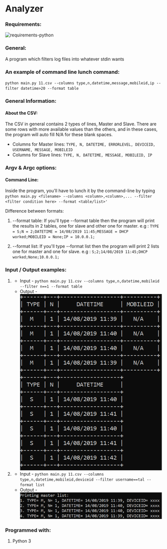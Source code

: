 # Analyzer
### Requirements:

![requirements-python](https://img.shields.io/badge/requirements-python--3.6-brightgreen.svg)

### General:
A program which filters log files into whatever stdin wants

### An example of command line lunch command:
`python main.py 11.csv --columns type,n,datetime,message,mobileid,ip --filter datetime>20 --format table`

### General Information:
#### About the CSV:
The CSV in general contains 2 types of lines, Master and Slave.
There are some rows with more available values than the others, and in these cases, the program will auto fill N/A for these blank spaces.
- Columns for Master lines:
`TYPE, N, DATETIME, ERRORLEVEL, DEVICEID, USERNAME, MESSAGE, MOBILEID`
- Columns for Slave lines:
`TYPE, N, DATETIME, MESSAGE, MOBILEID, IP ` 


### Argv & Argc options:
#### Command Line:
Inside the program, you'll have to lunch it by the command-line by typing `python main.py <filename> --columns <column>,<column>,... --filter <filter condition here> --format <table/list>'`

Difference between formats:
1. --format table:
If you'll type --format table then the program will print the results in 2 tables, one for slave and other one for master.
e.g : `TYPE = S;N = 2;DATETIME = 14/08/2019 11:45;MESSAGE = DHCP worked;MOBILEID = None;IP = 10.0.0.1;`

2. --format list:
If you'll type --format list then the program will print 2 lists one for master and one for slave.
e.g : `S;2;14/08/2019 11:45;DHCP worked;None;10.0.0.1;`

### Input / Output examples:
1. - Input - `python main.py 11.csv --columns type,n,datetime,mobileid --filter n==1 --format table`
   - Output - 
   ![Image description](/img/output1.png)

2. - Input - `python main.py 11.csv --columns type,n,datetime,mobileid,deviceid --filter username==tal --format list`
   - Output - 
   ![Image description](/img/output2.png)



### Programmed with:
1. Python 3
